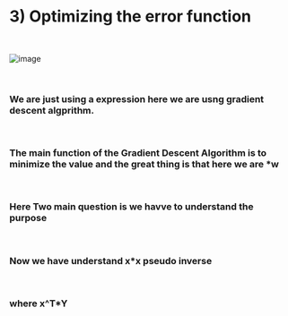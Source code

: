 <h1>3) Optimizing the error function</h1>
<br>

![image](https://user-images.githubusercontent.com/89120960/223543573-d9e029e0-026e-491b-8da3-db0dd9a16f6d.png)

<br> 
<h3>We are just using a expression here we are usng gradient descent algprithm. </h3>
<br>
<h3>The main function of the Gradient Descent Algorithm is to minimize the value and the great thing is that  here we are *w </h3>
<br>
<h3>Here Two main question is we havve to understand the purpose </h3>
<br>
<h3>Now we have understand x*x pseudo inverse </h3>
<br>
<h3>where x^T*Y</h3>

